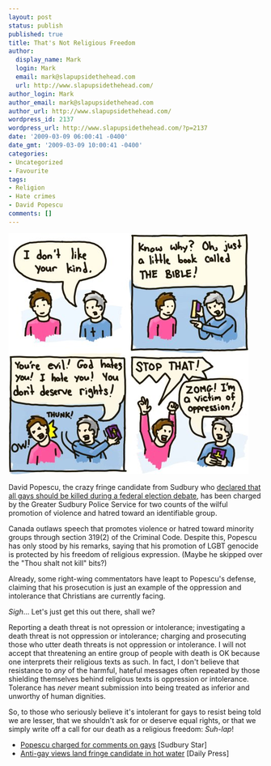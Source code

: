 ```yaml
---
layout: post
status: publish
published: true
title: That's Not Religious Freedom
author:
  display_name: Mark
  login: Mark
  email: mark@slapupsidethehead.com
  url: http://www.slapupsidethehead.com/
author_login: Mark
author_email: mark@slapupsidethehead.com
author_url: http://www.slapupsidethehead.com/
wordpress_id: 2137
wordpress_url: http://www.slapupsidethehead.com/?p=2137
date: '2009-03-09 06:00:41 -0400'
date_gmt: '2009-03-09 10:00:41 -0400'
categories:
- Uncategorized
- Favourite
tags:
- Religion
- Hate crimes
- David Popescu
comments: []
---
```

![Why won't you let me hate you?](/wp-content/media/2009/03/religious-opression.jpg "Why won't you let me hate you?")

David Popescu, the crazy fringe candidate from Sudbury who [declared that all gays should be killed during a federal election debate](http://www.slapupsidethehead.com/2008/10/candidate-declares-gays-should-be-killed/ "Yeah, that guy."), has been charged by the Greater Sudbury Police Service for two counts of the wilful promotion of violence and hatred toward an identifiable group.

Canada outlaws speech that promotes violence or hatred toward minority groups through section 319(2) of the Criminal Code. Despite this, Popescu has only stood by his remarks, saying that his promotion of LGBT genocide is protected by his freedom of religious expression. (Maybe he skipped over the "Thou shalt not kill" bits?)

Already, some right-wing commentators have leapt to Popescu's defense, claiming that his prosecution is just an example of the oppression and intolerance that Christians are currently facing.

_Sigh_... Let's just get this out there, shall we?

Reporting a death threat is not opression or intolerance; investigating a death threat is not oppression or intolerance; charging and prosecuting those who utter death threats is not oppression or intolerance. I will not accept that threatening an entire group of people with death is OK because one interprets their religious texts as such. In fact, I don't believe that resistance to _any_ of the harmful, hateful messages often repeated by those shielding themselves behind religious texts is oppression or intolerance. Tolerance has _never_ meant submission into being treated as inferior and unworthy of human dignities.

So, to those who seriously believe it's intolerant for gays to resist being told we are lesser, that we shouldn't ask for or deserve equal rights, or that we simply write off a call for our death as a religious freedom: _Suh-lap_!

- [Popescu charged for comments on gays](http://www.thesudburystar.com/ArticleDisplay.aspx?e=1465931) [Sudbury Star]
- [Anti-gay views land fringe candidate in hot water](http://www.timminspress.com/ArticleDisplay.aspx?e=1465983) [Daily Press]
